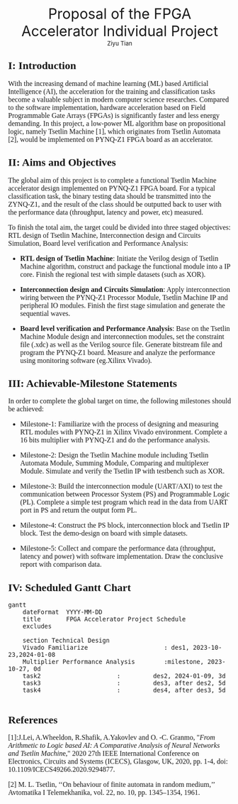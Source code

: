 <div align='center' ><font size ='6'>Proposal of the FPGA Accelerator Individual Project </font> </div>

<div align='center' ><font size ='2'>Ziyu Tian</font> </div>


## <font size=5 face=Times New Roman>I: Introduction</font>
<font size=3 face=Times New Roman>

With the increasing demand of machine learning (ML) based Artificial Intelligence (AI), the acceleration for the training and classification tasks become a valuable subject in modern computer science researches. Compared to the software implementation, hardware acceleration based on Field Programmable Gate Arrays (FPGAs) is significantly faster and less energy demanding. In this project, a low-power ML algorithm base on propositional logic, namely Tsetlin Machine [1], which originates from Tsetlin Automata [2], would be implemented on PYNQ-Z1 FPGA board as an accelerator. 

</font>


## <font size=5 face=Times New Roman>II: Aims and Objectives</font>
<font size=3 face=Times New Roman> 

The global aim of this project is to complete a functional Tsetlin Machine accelerator design implemented on PYNQ-Z1 FPGA board. For a typical classification task, the binary testing data should be transmitted into the ZYNQ-Z1, and the result of the class should be outputted back to user with the performance data (throughput, latency and power, etc) measured.

To finish the total aim, the target could be divided into three staged objectives: RTL design of Tsetlin Machine, Interconnection design and Circuits Simulation, Board level verification and Performance Analysis:

- **RTL design of Tsetlin Machine**: Initiate the Verilog design of Tsetlin Machine algorithm, construct and package the functional module into a IP core. Finish the regional test with simple datasets (such as XOR).


- **Interconnection design and Circuits Simulation**: Apply interconnection wiring between the PYNQ-Z1 Processor Module, Tsetlin Machine IP and peripheral IO modules. Finish the first stage simulation and generate the sequential waves.


- **Board level verification and Performance Analysis**: Base on the Tsetlin Machine Module design and interconnection modules, set the constraint file (.xdc) as well as the Verilog source file. Generate bitstream file and program the PYNQ-Z1 board. Measure and analyze the performance using monitoring software (eg.Xilinx Vivado).


</font>



## <font size=5 face=Times New Roman>III: Achievable-Milestone Statements </font>
<font size=3 face=Times New Roman> 

In order to complete the global target on time, the following milestones should be achieved:

- Milestone-1: Familiarize with the process of designing and measuring RTL modules with PYNQ-Z1 in Xilinx Vivado environment. Complete a 16 bits multiplier with PYNQ-Z1 and do the performance analysis.

- Milestone-2: Design the Tsetlin Machine module including Tsetlin Automata Module, Summing Module, Comparing and multiplexer Module. Simulate and verify the Tsetlin IP with testbench such as XOR.

- Milestone-3: Build the interconnection module (UART/AXI) to test the communication between Processor System (PS) and Programmable Logic (PL). Complete a simple test program which read in the data from UART port in PS and return the output form PL.

- Milestone-4: Construct the PS block, interconnection block and Tsetlin IP block. Test the demo-design on board with simple datasets.

- Milestone-5: Collect and compare the performance data (throughput, latency and power) with software implementation. Draw the conclusive report with comparison data.

</font>



## <font size=5 face=Times New Roman>IV: Scheduled Gantt Chart  </font>
<font size=3 face=Times New Roman> 

```mermaid
gantt
    dateFormat  YYYY-MM-DD
    title       FPGA Accelerator Project Schedule 
    excludes    

    section Technical Design
    Vivado Familiarize                     : des1, 2023-10-23,2024-01-08
    Multiplier Performance Analysis        :milestone, 2023-10-27, 0d
    task2                     :         des2, 2024-01-09, 3d
    task3                     :         des3, after des2, 5d
    task4                     :         des4, after des3, 5d


```
</font>



## <font size=5 face=Times New Roman> References </font>
<font size=3 face=Times New Roman>


[1]:J.Lei, A.Wheeldon, R.Shafik, A.Yakovlev and O. -C. Granmo, "*From Arithmetic to Logic based AI: A Comparative Analysis of Neural Networks and Tsetlin Machin*e," 2020 27th IEEE International Conference on Electronics, Circuits and Systems (ICECS), Glasgow, UK, 2020, pp. 1-4, doi: 10.1109/ICECS49266.2020.9294877.

[2] M. L. Tsetlin, ‘‘On behaviour of finite automata in random medium,’’ Avtomatika I Telemekhanika, vol. 22, no. 10, pp. 1345–1354, 1961.


</font>









